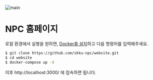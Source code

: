 ![main](https://raw.githubusercontent.com/skku-npc/class-intermediate/master/image/logo.jpg)

# NPC 홈페이지
로컬 환경에서 실행을 원하면, [Docker를 설치](https://docs.docker.com/get-docker/)하고 다음 명령어를 입력해주세요.

```sh
$ git clone https://github.com/skku-npc/website.git
$ cd website
$ docker-compose up -d
```

이후 http://localhost:3000/ 에 접속하면 됩니다.
